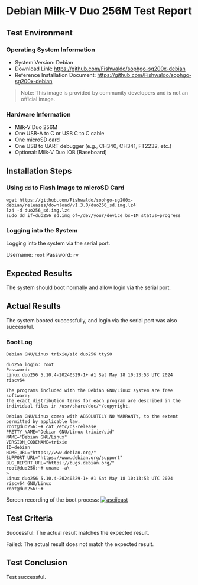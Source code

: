# Debian Milk-V Duo 256M Test Report

## Test Environment

### Operating System Information

- System Version: Debian
- Download Link: https://github.com/Fishwaldo/sophgo-sg200x-debian
- Reference Installation Document: https://github.com/Fishwaldo/sophgo-sg200x-debian

> Note: This image is provided by community developers and is not an official image.

### Hardware Information

- Milk-V Duo 256M
- One USB-A to C or USB C to C cable
- One microSD card
- One USB to UART debugger (e.g., CH340, CH341, FT2232, etc.)
- Optional: Milk-V Duo IOB (Baseboard)

## Installation Steps

### Using `dd` to Flash Image to microSD Card 

```shell
wget https://github.com/Fishwaldo/sophgo-sg200x-debian/releases/download/v1.3.0/duo256_sd.img.lz4
lz4 -d duo256_sd.img.lz4
sudo dd if=duo256_sd.img of=/dev/your/device bs=1M status=progress
```

### Logging into the System

Logging into the system via the serial port.

Username: `root`
Password: `rv`

## Expected Results

The system should boot normally and allow login via the serial port.

## Actual Results

The system booted successfully, and login via the serial port was also successful.

### Boot Log

```log
Debian GNU/Linux trixie/sid duo256 ttyS0

duo256 login: root
Password: 
Linux duo256 5.10.4-20240329-1+ #1 Sat May 18 10:13:53 UTC 2024 riscv64

The programs included with the Debian GNU/Linux system are free software;
the exact distribution terms for each program are described in the
individual files in /usr/share/doc/*/copyright.

Debian GNU/Linux comes with ABSOLUTELY NO WARRANTY, to the extent
permitted by applicable law.
root@duo256:~# cat /etc/os-release 
PRETTY_NAME="Debian GNU/Linux trixie/sid"
NAME="Debian GNU/Linux"
VERSION_CODENAME=trixie
ID=debian
HOME_URL="https://www.debian.org/"
SUPPORT_URL="https://www.debian.org/support"
BUG_REPORT_URL="https://bugs.debian.org/"
root@duo256:~# uname -a\
> 
Linux duo256 5.10.4-20240329-1+ #1 Sat May 18 10:13:53 UTC 2024 riscv64 GNU/Linux
root@duo256:~# 

```

Screen recording of the boot process:
[![asciicast](https://asciinema.org/a/4p20IBBlCuE8jMxEExj19vMqd.svg)](https://asciinema.org/a/4p20IBBlCuE8jMxEExj19vMqd)

## Test Criteria

Successful: The actual result matches the expected result.

Failed: The actual result does not match the expected result.

## Test Conclusion

Test successful.

